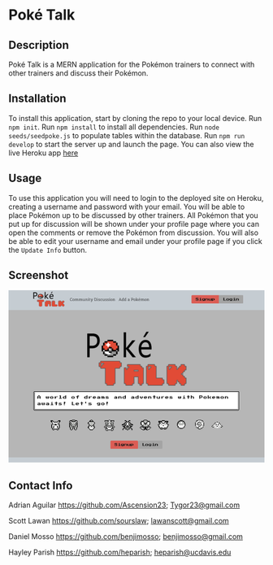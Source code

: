 # Poké Talk

## Description
Poké Talk is a MERN application for the Pokémon trainers to connect with other trainers and discuss their Pokémon.

## Installation
To install this application, start by cloning the repo to your local device. Run ```npm init```. Run ```npm install``` to install all dependencies. Run ```node seeds/seedpoke.js``` to populate tables within the database. Run ```npm run develop``` to start the server up and launch the page. You can also view the live Heroku app [here](https://ancient-fjord-95576.herokuapp.com/adopt)

## Usage
To use this application you will need to login to the deployed site on Heroku, creating a username and password with your email. You will be able to place Pokémon up to be discussed by other trainers. All Pokémon that you put up for discussion will be shown under your profile page where you can open the comments or remove the Pokémon from discussion. You will also be able to edit your username and email under your profile page if you click the ```Update Info``` button.

## Screenshot
![alt text](/client/public/assets/screenshot.png)


## Contact Info
Adrian Aguilar
https://github.com/Ascension23;
Tygor23@gmail.com

Scott Lawan
https://github.com/sourslaw;
lawanscott@gmail.com

Daniel Mosso
https://github.com/benjimosso;
benjimosso@gmail.com

Hayley Parish
https://github.com/heparish;
heparish@ucdavis.edu